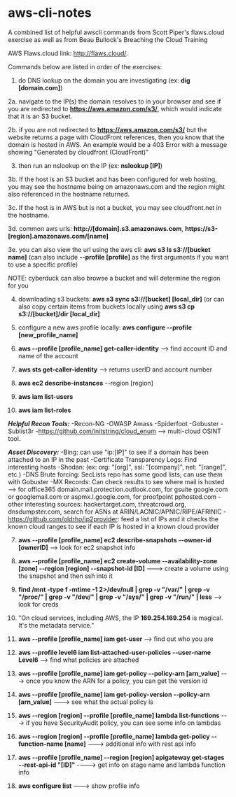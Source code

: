 # aws-cli-notes
A combined list of helpful awscli commands from Scott Piper's flaws.cloud exercise as well as from Beau Bullock's Breaching the Cloud Training 

AWS Flaws.cloud link: http://flaws.cloud/.

Commands below are listed in order of the exercises:

1. do DNS lookup on the domain you are investigating (ex: **dig [domain.com]**)

2a. navigate to the IP(s) the domain resolves to in your browser and see if you are redirected to **https://aws.amazon.com/s3/**, which would indicate that it is an S3 bucket.

2b. if you are not redirected to **https://aws.amazon.com/s3/** but the website returns a page with CloudFront references, then you know that the domain is hosted in AWS. An example would be a 403 Error with a message showing "Generated by cloudfront (CloudFront)"

3. then run an nslookup on the IP (ex: **nslookup [IP]**)

3b. If the host is an S3 bucket and has been configured for web hosting, you may see the hostname being on amazonaws.com and the region might also referenced in the hostname returned.

3c. If the host is in AWS but is not a bucket, you may see cloudfront.net in the hostname.

3d. common aws urls: **http://[domain].s3.amazonaws.com**, **https://s3-[region].amazonaws.com/[name]**

3e. you can also view the url using the aws cli:  **aws s3 ls s3://[bucket name]** (can also include **--profile [profile]** as the first arguments if you want to use a specific profile)

NOTE: cyberduck can also browse a bucket and will determine the region for you

4. downloading s3 buckets: **aws s3 sync s3://[bucket] [local_dir]** (or can also copy certain items from buckets locally using **aws s3 cp s3://[bucket]/dir [local_dir]**

5. configure a new aws profile locally: **aws configure --profile [new_profile_name]**

6. **aws --profile [profile_name] get-caller-identity** --> find account ID and name of the account

7. **aws sts get-caller-identity** --> returns userID and account number

8. **aws ec2 describe-instances** --region [region]

9. **aws iam list-users**

10. **aws iam list-roles**

***Helpful Recon Tools:***
-Recon-NG
-OWASP Amass
-Spiderfoot
-Gobuster
-Sublist3r
-https://github.com/initstring/cloud_enum --> multi-cloud OSINT tool.

***Asset Discovery:***
-Bing: can use "ip:[IP]" to see if a domain has been attached to an IP in the past
-Certificate Transparency Logs: Find interesting hosts
-Shodan: (ex: org: "[org]", ssl: "[company]", net: "[range]", etc.)
-DNS Brute forcing: SecLists repo has some good lists; can use them with Gobuster
-MX Records: Can check results to see where mail is hosted --> for office365 domain.mail.protection.outlook.com, for gsuite google.com or googlemail.com or aspmx.l.google.com, for proofpoint pphosted.com
-other interesting sources: hackertarget.com, threatcrowd.org, dnsdumpster.com, search for ASNs at ARIN/LACNIC/APNIC/RIPE/AFRINIC
-https://github.com/oldrho/ip2provider: feed a list of IPs and it checks the known cloud ranges to see if each IP is hosted in a known cloud provider


7. **aws --profile [profile_name] ec2 describe-snapshots --owner-id [ownerID]** --> look for ec2 snapshot info

8. **aws --profile [profile_name] ec2 create-volume --availability-zone [zone] --region [region] --snapshot-id [ID]** ---> create a volume using the snapshot and then ssh into it

9. **find /mnt -type f -mtime -1 2>/dev/null | grep -v "/var/" | grep -v "/proc/" | grep -v "/dev/" | grep -v "/sys/" | grep -v "/run/" | less**  --> look for creds

10. "On cloud services, including AWS, the IP **169.254.169.254** is magical. It's the metadata service."

11. **aws --profile [profile_name] iam get-user** --> find out who you are

12. **aws --profile level6 iam list-attached-user-policies --user-name Level6** --> find what policies are attached

13. **aws --profile [profile_name] iam get-policy --policy-arn [arn_value]**  ---> once you know the ARN for a policy, you can get the version id

14. **aws --profile [profile_name] iam get-policy-version --policy-arn [arn_value]** ---> see what the actual policy is

15. **aws --region [region] --profile [profile_name] lambda list-functions**  ---> if you have SecurityAudit policy, you can see some info on lambdas

16. **aws --region [region] --profile [profile_name] lambda get-policy --function-name [name]**  ---> additional info with rest api info

17. **aws --profile [profile_name] --region [region] apigateway get-stages --rest-api-id "[ID]"**  ----> get info on stage name and lambda function info

18. **aws configure list** ---> show profile info



